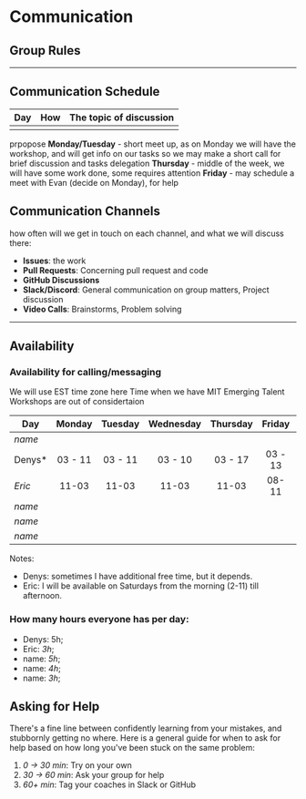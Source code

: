 <!--
    this template is for inspiration, feel free to change it however you like!

    Careful! be sure to protect your privacy when filling out this document
        everything you write here will be public
        so share only what you are comfortable sharing online
        you can share the rest in confidence with you group by another channel
-->

# Communication

## Group Rules

<!-- any general rules you'd like to set for your group? -->

---

## Communication Schedule

| Day | How | The topic of discussion |
| --- | :-: | ----------------------- |
|     |     |                         |

prpopose 
**Monday/Tuesday** - short meet up, as on Monday we will have the workshop, and will get info on our tasks
                so we may make a short call for brief discussion and tasks delegation
**Thursday** - middle of the week, we will have some work done, some requires attention
**Friday** - may schedule a meet with Evan (decide on Monday), for help


## Communication Channels

how often will we get in touch on each channel, and what we will discuss there:

- **Issues**: the work 
- **Pull Requests**: Concerning pull request and code
- **GitHub Discussions**
- **Slack/Discord**: General communication on group matters, Project discussion
- **Video Calls**: Brainstorms, Problem solving

---

## Availability

### Availability for calling/messaging


We will use EST time zone here
Time when we have MIT Emerging Talent Workshops are out of considertaion


| Day    | Monday  | Tuesday | Wednesday | Thursday | Friday  | Saturday | Sunday  |
| ------ | :-----: | :-----: | :-------: | :------: | :-----: | :------: | :-----: |
| _name_ |         |         |           |          |         |          |         |
| Denys* | 03 - 11 | 03 - 11 |  03 - 10  | 03 - 17  | 03 - 13 | 03 - 05  |    -    | 
| _Eric_ |    11-03     |  11-03       |     11-03      |     11-03     |       08-11  |          05-11|         |
| _name_ |         |         |           |          |         |          |         |
| _name_ |         |         |           |          |         |          |         |
| _name_ |         |         |           |          |         |          |         |



Notes:
* Denys: sometimes I have additional free time, but it depends. 
* Eric: I will be available on Saturdays from the morning (2-11) till afternoon.



### How many hours everyone has per day:

- Denys: 5h; 
- Eric: _3h_;
- name: _5h_;
- name: _4h_;
- name: _3h_;

## Asking for Help

There's a fine line between confidently learning from your mistakes, and
stubbornly getting no where. Here is a general guide for when to ask for help
based on how long you've been stuck on the same problem:

1. _0 -> 30 min_: Try on your own
2. _30 -> 60 min_: Ask your group for help
3. _60+ min_: Tag your coaches in Slack or GitHub
